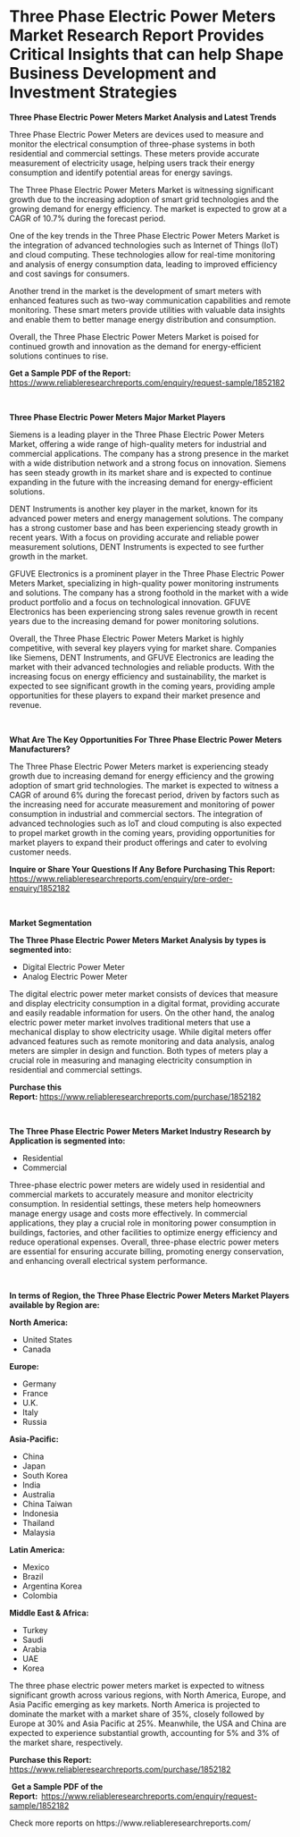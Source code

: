 <p><h1>Three Phase Electric Power Meters Market Research Report Provides Critical Insights that can help Shape Business Development and Investment Strategies</h1></p><p><strong>Three Phase Electric Power Meters Market Analysis and Latest Trends</strong></p>
<p><p>Three Phase Electric Power Meters are devices used to measure and monitor the electrical consumption of three-phase systems in both residential and commercial settings. These meters provide accurate measurement of electricity usage, helping users track their energy consumption and identify potential areas for energy savings.</p><p>The Three Phase Electric Power Meters Market is witnessing significant growth due to the increasing adoption of smart grid technologies and the growing demand for energy efficiency. The market is expected to grow at a CAGR of 10.7% during the forecast period. </p><p>One of the key trends in the Three Phase Electric Power Meters Market is the integration of advanced technologies such as Internet of Things (IoT) and cloud computing. These technologies allow for real-time monitoring and analysis of energy consumption data, leading to improved efficiency and cost savings for consumers.</p><p>Another trend in the market is the development of smart meters with enhanced features such as two-way communication capabilities and remote monitoring. These smart meters provide utilities with valuable data insights and enable them to better manage energy distribution and consumption.</p><p>Overall, the Three Phase Electric Power Meters Market is poised for continued growth and innovation as the demand for energy-efficient solutions continues to rise.</p></p>
<p><strong>Get a Sample PDF of the Report:&nbsp;</strong> <a href="https://www.reliableresearchreports.com/enquiry/request-sample/1852182">https://www.reliableresearchreports.com/enquiry/request-sample/1852182</a></p>
<p>&nbsp;</p>
<p><strong>Three Phase Electric Power Meters Major Market Players</strong></p>
<p><p>Siemens is a leading player in the Three Phase Electric Power Meters Market, offering a wide range of high-quality meters for industrial and commercial applications. The company has a strong presence in the market with a wide distribution network and a strong focus on innovation. Siemens has seen steady growth in its market share and is expected to continue expanding in the future with the increasing demand for energy-efficient solutions.</p><p>DENT Instruments is another key player in the market, known for its advanced power meters and energy management solutions. The company has a strong customer base and has been experiencing steady growth in recent years. With a focus on providing accurate and reliable power measurement solutions, DENT Instruments is expected to see further growth in the market.</p><p>GFUVE Electronics is a prominent player in the Three Phase Electric Power Meters Market, specializing in high-quality power monitoring instruments and solutions. The company has a strong foothold in the market with a wide product portfolio and a focus on technological innovation. GFUVE Electronics has been experiencing strong sales revenue growth in recent years due to the increasing demand for power monitoring solutions.</p><p>Overall, the Three Phase Electric Power Meters Market is highly competitive, with several key players vying for market share. Companies like Siemens, DENT Instruments, and GFUVE Electronics are leading the market with their advanced technologies and reliable products. With the increasing focus on energy efficiency and sustainability, the market is expected to see significant growth in the coming years, providing ample opportunities for these players to expand their market presence and revenue.</p></p>
<p>&nbsp;</p>
<p><strong>What Are The Key Opportunities For Three Phase Electric Power Meters Manufacturers?</strong></p>
<p><p>The Three Phase Electric Power Meters market is experiencing steady growth due to increasing demand for energy efficiency and the growing adoption of smart grid technologies. The market is expected to witness a CAGR of around 6% during the forecast period, driven by factors such as the increasing need for accurate measurement and monitoring of power consumption in industrial and commercial sectors. The integration of advanced technologies such as IoT and cloud computing is also expected to propel market growth in the coming years, providing opportunities for market players to expand their product offerings and cater to evolving customer needs.</p></p>
<p><strong>Inquire or Share Your Questions If Any Before Purchasing This Report:</strong> <a href="https://www.reliableresearchreports.com/enquiry/pre-order-enquiry/1852182">https://www.reliableresearchreports.com/enquiry/pre-order-enquiry/1852182</a></p>
<p>&nbsp;</p>
<p><strong>Market Segmentation</strong></p>
<p><strong>The Three Phase Electric Power Meters Market Analysis by types is segmented into:</strong></p>
<p><ul><li>Digital Electric Power Meter</li><li>Analog Electric Power Meter</li></ul></p>
<p><p>The digital electric power meter market consists of devices that measure and display electricity consumption in a digital format, providing accurate and easily readable information for users. On the other hand, the analog electric power meter market involves traditional meters that use a mechanical display to show electricity usage. While digital meters offer advanced features such as remote monitoring and data analysis, analog meters are simpler in design and function. Both types of meters play a crucial role in measuring and managing electricity consumption in residential and commercial settings.</p></p>
<p><strong>Purchase this Report:&nbsp;</strong><a href="https://www.reliableresearchreports.com/purchase/1852182">https://www.reliableresearchreports.com/purchase/1852182</a></p>
<p>&nbsp;</p>
<p><strong>The Three Phase Electric Power Meters Market Industry Research by Application is segmented into:</strong></p>
<p><ul><li>Residential</li><li>Commercial</li></ul></p>
<p><p>Three-phase electric power meters are widely used in residential and commercial markets to accurately measure and monitor electricity consumption. In residential settings, these meters help homeowners manage energy usage and costs more effectively. In commercial applications, they play a crucial role in monitoring power consumption in buildings, factories, and other facilities to optimize energy efficiency and reduce operational expenses. Overall, three-phase electric power meters are essential for ensuring accurate billing, promoting energy conservation, and enhancing overall electrical system performance.</p></p>
<p>&nbsp;</p>
<p><strong>In terms of Region, the Three Phase Electric Power Meters Market Players available by Region are:</strong></p>
<p>
    <p> <strong> North America: </strong>
        <ul>
            <li>United States</li>
            <li>Canada</li>
        </ul>
        </p> 
    <p> <strong> Europe: </strong>
        <ul>
            <li>Germany</li>
            <li>France</li>
            <li>U.K.</li>
            <li>Italy</li>
            <li>Russia</li>
        </ul>
        </p> 
    <p> <strong> Asia-Pacific: </strong>
        <ul>
            <li>China</li>
            <li>Japan</li>
            <li>South Korea</li>
            <li>India</li>
            <li>Australia</li>
            <li>China Taiwan</li>
            <li>Indonesia</li>
            <li>Thailand</li>
            <li>Malaysia</li>
        </ul>
        </p> 
    <p> <strong> Latin America: </strong>
        <ul>
            <li>Mexico</li>
            <li>Brazil</li>
            <li>Argentina Korea</li>
            <li>Colombia</li>
        </ul>
        </p> 
    <p> <strong> Middle East & Africa: </strong>
        <ul>
            <li>Turkey</li>
            <li>Saudi</li>
            <li>Arabia</li>
            <li>UAE</li>
            <li>Korea</li>
        </ul>
    </p>
    </p>
<p><p>The three phase electric power meters market is expected to witness significant growth across various regions, with North America, Europe, and Asia Pacific emerging as key markets. North America is projected to dominate the market with a market share of 35%, closely followed by Europe at 30% and Asia Pacific at 25%. Meanwhile, the USA and China are expected to experience substantial growth, accounting for 5% and 3% of the market share, respectively.</p></p>
<p><strong>Purchase this Report: </strong><a href="https://www.reliableresearchreports.com/purchase/1852182">https://www.reliableresearchreports.com/purchase/1852182</a></p>
<p>&nbsp;<strong>Get a Sample PDF of the Report:&nbsp;&nbsp;</strong><a href="https://www.reliableresearchreports.com/enquiry/request-sample/1852182">https://www.reliableresearchreports.com/enquiry/request-sample/1852182</a></p>
<p><strong></strong></p>
<p>Check more reports on https://www.reliableresearchreports.com/</p>
